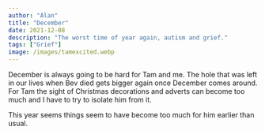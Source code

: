 ```yaml
---
author: "Alan"
title: "December"
date: 2021-12-08
description: "The worst time of year again, autism and grief."
tags: ["Grief"]
image: /images/tamexcited.webp
---
```


December is always going to be hard for Tam and me. The hole that was left in our lives when Bev died gets bigger again once December comes around. For Tam the sight of Christmas decorations and adverts can become too much and I have to try to isolate him from it. 

This year seems things seem to have become too much for him earlier than usual.  

